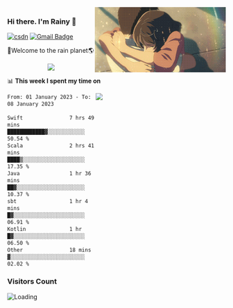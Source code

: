<img  align='right' height="150" src="https://github.com/LikeRainDay/LikeRainDay/blob/master/pic/img_rain_1.gif?raw=true">



### Hi there. I'm Rainy :lemon:

[![csdn](https://img.shields.io/badge/-csdn-c14438?style=flat-square&logo=c&logoColor=white)](https://blog.csdn.net/qq_15807167)
[![Gmail Badge](https://img.shields.io/badge/-gmail-c14438?style=flat-square&logo=Gmail&logoColor=white&link=mailto:houshuai0816@gmail.com)](mailto:houshuai0816@gmail.com)

🚀Welcome to the rain planet🌎

<center>
<img align='center'  src="https://source.unsplash.com/random/1200x600">
</center>

📊 **This week I spent my time on**

<img align='right'   width="300" src="https://github-readme-stats.vercel.app/api?username=LikeRainDay&show_icons=true&title_color=fff&icon_color=79ff97&text_color=9f9f9f&bg_color=151515&count_private=true">

<!--START_SECTION:waka-->

```text
From: 01 January 2023 - To: 08 January 2023

Swift               7 hrs 49 mins   ████████████▓░░░░░░░░░░░░   50.54 %
Scala               2 hrs 41 mins   ████▒░░░░░░░░░░░░░░░░░░░░   17.35 %
Java                1 hr 36 mins    ██▓░░░░░░░░░░░░░░░░░░░░░░   10.37 %
sbt                 1 hr 4 mins     █▓░░░░░░░░░░░░░░░░░░░░░░░   06.91 %
Kotlin              1 hr            █▓░░░░░░░░░░░░░░░░░░░░░░░   06.50 %
Other               18 mins         ▓░░░░░░░░░░░░░░░░░░░░░░░░   02.02 %
```

<!--END_SECTION:waka-->

### Visitors Count
<img align="left" src = "https://profile-counter.glitch.me/LikeRainDay/count.svg" alt ="Loading">
